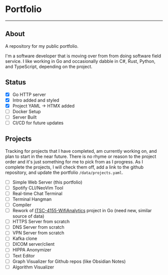 # Portfolio
---

## About

A repository for my public portfolio.

I'm a software developer that is moving over from from doing software field service. I like working in Go and occasionally dabble in C#, Rust, Python, and TypeScript, depending on the project.

## Status

- [x] Go HTTP server
- [x] Intro added and styled
- [x] Project YAML -> HTMX added
- [ ] Docker Setup
- [ ] Server Built
- [ ] CI/CD for future updates

## Projects

Tracking for projects that I have completed, am currently working on, and plan to start in the near future. There is no rhyme or reason to the project order and it's just something for me to pick from as I progress. As I complete the projects, I will check them off, add a link to the github repository, and update the portfolio `/data/projects.yaml`.

- [ ] Simple Web Server (this portfolio)
- [ ] Spotify CLI/NeoVim Tool
- [ ] Real-time Chat Terminal
- [ ] Terminal Hangman
- [ ] Compiler
- [ ] Rework of [ITSC-4155-WifiAnalytics](https://github.com/chrisgbradley/ITSC4155-WiFiAnalytics) project in Go (need new, similar source of data)
- [ ] HTTPS Server from scratch
- [ ] DNS Server from scratch
- [ ] VPN Server from scratch
- [ ] Kafka clone
- [ ] DICOM server/client
- [ ] HIPPA Anonymizer
- [ ] Text Editor
- [ ] Graph Visualizer for Github repos (like Obsidian Notes)
- [ ] Algorithm Visualizer
